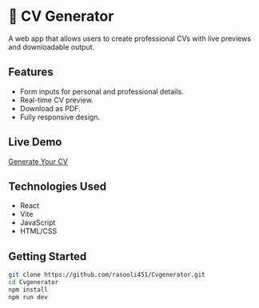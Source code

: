 # 📄 CV Generator

A web app that allows users to create professional CVs with live previews and downloadable output.

## Features

- Form inputs for personal and professional details.
- Real-time CV preview.
- Download as PDF.
- Fully responsive design.

## Live Demo

[Generate Your CV](https://c-vgenerator-zeta.vercel.app/)

## Technologies Used

- React
- Vite
- JavaScript
- HTML/CSS

## Getting Started

```bash
git clone https://github.com/rasooli451/Cvgenerator.git
cd Cvgenerator
npm install
npm run dev
```
